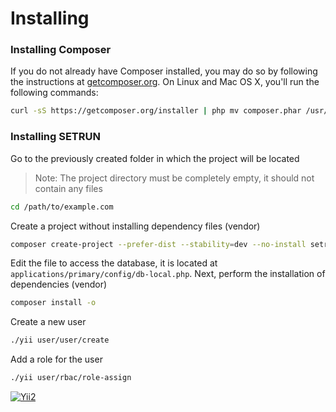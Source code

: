 Installing
==============
### Installing Composer

If you do not already have Composer installed, you may do so by following the instructions at
[getcomposer.org](https://getcomposer.org/download/). On Linux and Mac OS X, you'll run the following commands:

```bash
curl -sS https://getcomposer.org/installer | php mv composer.phar /usr/local/bin/composer
```

### Installing SETRUN

Go to the previously created folder in which the project will be located
> Note: The project directory must be completely empty, it should not contain any files
```bash
cd /path/to/example.com
```
Create a project without installing dependency files (vendor)

```bash
composer create-project --prefer-dist --stability=dev --no-install setrun/setrun-app-basic ./
```

Edit the file to access the database, it is located at `applications/primary/config/db-local.php`. Next, perform the installation of dependencies (vendor)


```bash
composer install -o
```

Create a new user

```bash
./yii user/user/create 
```

Add a role for the user

```bash
./yii user/rbac/role-assign
```

[![Yii2](https://img.shields.io/badge/Powered_by-Yii_Framework-green.svg?style=flat)](http://www.yiiframework.com/)
